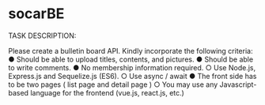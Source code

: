 # socarBE

TASK DESCRIPTION:

Please create a bulletin board API. Kindly incorporate the following criteria:
  ● Should be able to upload titles, contents, and pictures.
  ● Should be able to write comments.
  ● No membership information required.
    ○ Use Node.js, Express.js and Sequelize.js (ES6).
    ○ Use async / await
  ● The front side has to be two pages ( list page and detail page )
    ○ You may use any Javascript-based language for the frontend (vue.js, react.js, etc.)
